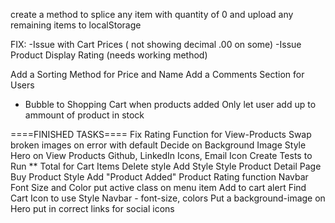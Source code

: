create a method to splice any item with quantity of 0 and upload any remaining items to localStorage

FIX:
-Issue with Cart Prices ( not showing decimal .00 on some)
-Issue Product Display Rating (needs working method)



Add a Sorting Method for Price and Name
Add a Comments Section for Users
+ Bubble to Shopping Cart when products added
Only let user add up to ammount of product in stock

====FINISHED TASKS====
Fix Rating Function for View-Products
Swap broken images on error with default
Decide on Background Image
Style Hero on View Products
Github, LinkedIn Icons, Email Icon
Create Tests to Run **
Total for Cart Items
Delete style
Add Style
Style Product Detail Page
Buy Product Style
Add "Product Added" 
Product Rating function
Navbar Font Size and Color
put active class on menu item
Add to cart alert
Find Cart Icon to use
Style Navbar - font-size, colors
Put a background-image on Hero
put in correct links for social icons